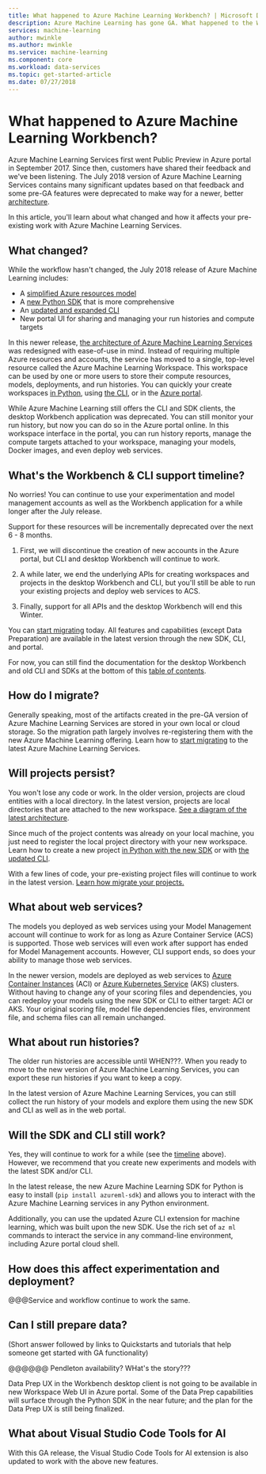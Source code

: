 ```yaml
---
title: What happened to Azure Machine Learning Workbench? | Microsoft Docs
description: Azure Machine Learning has gone GA. What happened to the Workbench application? 
services: machine-learning
author: mwinkle
ms.author: mwinkle
ms.service: machine-learning
ms.component: core
ms.workload: data-services
ms.topic: get-started-article
ms.date: 07/27/2018
---
```

# What happened to Azure Machine Learning Workbench?
 
Azure Machine Learning Services first went Public Preview in Azure portal in September 2017. Since then, customers have shared their feedback and we've been listening. The July 2018 version of Azure Machine Learning Services contains many significant updates based on that feedback and some pre-GA features were deprecated to make way for a newer, better [architecture](concept-azure-machine-learning-architecture.md). 

In this article, you'll learn about what changed and how it affects your pre-existing work with Azure Machine Learning Services.

## What changed?

While the workflow hasn't changed, the July 2018 release of Azure Machine Learning includes:
+ A [simplified Azure resources model](concept-azure-machine-learning-architecture.md)
+ A [new Python SDK](reference-azure-machine-learning-sdk.md) that is more comprehensive
+ An [updated and expanded CLI](reference-azure-machine-learning-sdk.md)
+ New portal UI for sharing and managing your run histories and compute targets

In this newer release, [the architecture of Azure Machine Learning Services](concept-azure-machine-learning-architecture.md) was redesigned with ease-of-use in mind. Instead of requiring multiple Azure resources and accounts, the service has moved to a single, top-level resource called the Azure Machine Learning Workspace. This workspace can be used by one or more users to store their compute resources, models, deployments, and run histories. You can quickly your create workspaces [in Python](quickstart-set-up-in-python.md), using [the CLI](quickstart-set-up-in-cli.md), or in the [Azure portal](how-to-create-workspace-in-portal.md).  

While Azure Machine Learning still offers the CLI and SDK clients, the desktop Workbench application was deprecated. You can still monitor your run history, but now you can do so in the Azure portal online. In this workspace interface in the portal, you can run history reports, manage the compute targets attached to your workspace, managing your models, Docker images, and even deploy web services.

<a name="timeline"></a>

## What's the Workbench & CLI support timeline?
No worries! You can continue to use your experimentation and model management accounts as well as the Workbench application for a while longer after the July release. 

Support for these resources will be incrementally deprecated over the next 6 - 8 months. 
1. First, we will discontinue the creation of new accounts in the Azure portal, but CLI and desktop Workbench will continue to work. 

1. A while later, we end the underlying APIs for creating workspaces and projects in the desktop Workbench and CLI, but you'll still be able to run your existing projects and deploy web services to ACS. 

1. Finally, support for all APIs and the desktop Workbench will end this Winter. 

You can [start migrating](how-to-migrate-to-ga.md) today. All features and capabilities (except Data Preparation) are available in the latest version through the new SDK, CLI, and portal.

For now, you can still find the documentation for the desktop Workbench and old CLI and SDKs at the bottom of this [table of contents](../desktop-workbench/tutorial-classifying-iris-part-1.md).

## How do I migrate?

Generally speaking, most of the artifacts created in the pre-GA version of Azure Machine Learning Services are stored in your own local or cloud storage. So the migration path largely involves re-registering them with the new Azure Machine Learning offering. Learn how to [start migrating](how-to-migrate-to-ga.md)  to the latest Azure Machine Learning Services.

## Will projects persist?

You won't lose any code or work. In the older version, projects are cloud entities with a local directory. In the latest version, projects are local directories that are attached to the new workspace. [See a diagram of the latest architecture](concept-azure-machine-learning-architecture.md). 

Since much of the project contents was already on your local machine, you just need to register the local project directory with your new workspace. Learn how to create a new project [in Python with the new SDK](quickstart-set-up-in-python.md) or with [the updated CLI](quickstart-set-up-in-cli.md).

With a few lines of code, your pre-existing project files will continue to work in the latest version. [Learn how migrate your projects.](how-to-migrate-to-ga.md#projects)

## What about web services?

The models you deployed as web services using your Model Management account will continue to work for as long as Azure Container Service (ACS) is supported. Those web services will even work after support has ended for Model Management accounts. However, CLI support ends, so does your ability to manage those web services.

In the newer version, models are deployed as web services to [Azure Container Instances]() (ACI) or [Azure Kubernetes Service]() (AKS) clusters. Without having to change any of your scoring files and dependencies, you can redeploy your models using the new SDK or CLI to either target: ACI or AKS. Your original scoring file, model file dependencies files, environment file, and schema files can all remain unchanged. 

## What about run histories?

The older run histories are accessible until WHEN???. When you ready to move to the new version of Azure Machine Learning Services, you can export these run histories if you want to keep a copy. 

In the latest version of Azure Machine Learning Services, you can still collect the run history of your models and explore them using the new SDK and CLI as well as in the web portal. 

## Will the SDK and CLI still work?
Yes, they will continue to work for a while (see the [timeline](#timeline) above). However, we recommend that you create new experiments and models with the latest SDK and/or CLI.   

In the latest release, the new Azure Machine Learning SDK for Python is easy to install (`pip install azureml-sdk`) and allows you to interact with the Azure Machine Learning services in any Python environment. 

Additionally, you can use the updated Azure CLI extension for machine learning, which was built upon the new SDK. Use the rich set of `az ml` commands to interact the service in any command-line environment, including Azure portal cloud shell.
 
## How does this affect experimentation and deployment?

@@@Service and workflow continue to work the same.

## Can I still prepare data?
(Short answer followed by links to Quickstarts and tutorials that help someone get started with GA functionality)

@@@@@@ Pendleton availability? WHat's the story???

Data Prep UX in the Workbench desktop client is not going to be available in new Workspace Web UI in Azure portal. Some of the Data Prep capabilities will surface through the Python SDK in the near future; and the plan for the Data Prep UX is still being finalized.
 

## What about Visual Studio Code Tools for AI
With this GA release, the Visual Studio Code Tools for AI extension is also updated to work with the above new features.